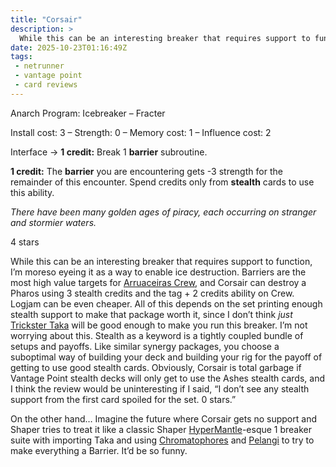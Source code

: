 ```yaml
---
title: "Corsair"
description: >
  While this can be an interesting breaker that requires support to function, I’m moreso eyeing it as a way to enable ice destruction. Barriers are the most high value targets for Arruaceiras Crew, and Corsair can destroy a Pharos using 3 stealth credits and the tag + 2 credits ability on Crew. Logjam can be even cheaper. All of this depends on the set printing enough stealth support to make that package worth it, since I don’t think *just* Trickster Taka will be good enough to make you run this breaker. I’m not worrying about this. Stealth as a keyword is a tightly coupled bundle of setups and payoffs. Like similar synergy packages, you choose a suboptimal way of building your deck and building your rig for the payoff of getting to use good stealth cards. Obviously, Corsair is total garbage if Vantage Point stealth decks will only get to use the Ashes stealth cards, and I think the review would be uninteresting if I said, “I don’t see any stealth support from the first card spoiled for the set. 0 stars.”
date: 2025-10-23T01:16:49Z
tags:
 - netrunner
 - vantage point
 - card reviews
---
```


<card-frame name="corsair" side="runner" stars="4" src="https://cdn.ewie.online/20251023011147-Image.jpeg">
<div class="visually-hidden" id="card-name-corsair">

Anarch Program: Icebreaker – Fracter

Install cost: 3 – Strength: 0 – Memory cost: 1 – Influence cost: 2

Interface → **1 credit:** Break 1 **barrier** subroutine.

**1 credit:** The **barrier** you are encountering gets -3 strength for the remainder of this encounter. Spend credits only from **stealth** cards to use this ability.

_There have been many golden ages of piracy, each occurring on stranger and stormier waters._

4 stars

</div>
</card-frame>
<script type="module" src="/assets/js/components/card-frame.js"></script>

While this can be an interesting breaker that requires support to function, I’m moreso eyeing it as a way to enable ice destruction. Barriers are the most high value targets for [Arruaceiras Crew](https://netrunnerdb.com/en/card/34073), and Corsair can destroy a Pharos using 3 stealth credits and the tag + 2 credits ability on Crew. Logjam can be even cheaper. All of this depends on the set printing enough stealth support to make that package worth it, since I don’t think *just* [Trickster Taka](https://netrunnerdb.com/en/card/26009) will be good enough to make you run this breaker. I’m not worrying about this. Stealth as a keyword is a tightly coupled bundle of setups and payoffs. Like similar synergy packages, you choose a suboptimal way of building your deck and building your rig for the payoff of getting to use good stealth cards. Obviously, Corsair is total garbage if Vantage Point stealth decks will only get to use the Ashes stealth cards, and I think the review would be uninteresting if I said, “I don’t see any stealth support from the first card spoiled for the set. 0 stars.”

On the other hand… Imagine the future where Corsair gets no support and Shaper tries to treat it like a classic Shaper [Hyper](https://netrunnerdb.com/en/card/33026)[Mantle](https://netrunnerdb.com/en/card/26088)-esque 1 breaker suite with importing Taka and using [Chromatophores](https://netrunnerdb.com/en/card/35030) and [Pelangi](https://netrunnerdb.com/en/card/26025) to try to make everything a Barrier. It’d be so funny.

